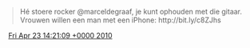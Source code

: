 > Hé stoere rocker @marceldegraaf, je kunt ophouden met die gitaar\. Vrouwen willen een man met een iPhone: http://bit\.ly/c8ZJhs

<img src="../../media/tweet.ico" width="12" /> [Fri Apr 23 14:21:09 +0000 2010](https://twitter.com/DromerDenker/status/12704620462)